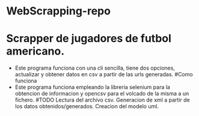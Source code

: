 # WebScrapping-repo
# Scrapper de jugadores de futbol americano.
- Este programa funciona con una cli sencilla, tiene dos opciones, actualizar y obtener datos en csv a partir de las urls generadas.
#Como funciona
- Este programa funciona empleando la libreria selenium para la obtencion de informacion y opencsv para el volcado de la misma a un fichero.
#TODO
Lectura del archivo csv.
Generacion de xml a partir de los datos obtenidos/generados.
Creacion del modelo uml.
